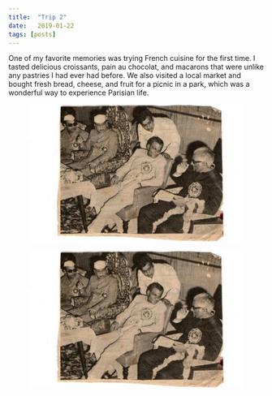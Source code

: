 ```yaml
---
title:  "Trip 2"
date:   2019-01-22
tags: [posts]
---
```



One of my favorite memories was trying French cuisine for the first time. I tasted delicious croissants, pain au chocolat, and macarons that were unlike 
any pastries I had ever had before. We also visited a local market and bought fresh bread, cheese, and fruit for a picnic in a park, which was a wonderful
way to experience Parisian life.


<figure>
  <img src="https://github.com/hajm0la/media/blob/main/assets/img1111.jpg">
</figure>



<figure>
  <img src="/assets/img1111.jpg">
</figure>
